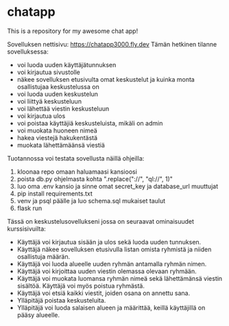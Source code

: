 # chatapp
This is a repository for my awesome chat app!

Sovelluksen nettisivu: https://chatapp3000.fly.dev
Tämän hetkinen tilanne sovelluksessa:
- voi luoda uuden käyttäjätunnuksen
- voi kirjautua sivustolle
- näkee sovelluksen etusivulta omat keskustelut ja kuinka monta osallistujaa keskustelussa on
- voi luoda uuden keskustelun
- voi liittyä keskusteluun
- voi lähettää viestin keskusteluun
- voi kirjautua ulos
- voi poistaa käyttäjiä keskusteluista, mikäli on admin
- voi muokata huoneen nimeä
- hakea viestejä hakukentästä
- muokata lähettämäänsä viestiä

Tuotannossa voi testata sovellusta näillä ohjeilla:
1. kloonaa repo omaan haluamaasi kansioosi
2. poista db.py ohjelmasta kohta ".replace("://", "ql://", 1)"
3. luo oma .env kansio ja sinne omat secret_key ja database_url muuttujat
4. pip install requirements.txt
5. venv ja psql päälle ja luo schema.sql mukaiset taulut
6. flask run


Tässä on keskustelusovellukseni jossa on seuraavat ominaisuudet kurssisivuilta:
- Käyttäjä voi kirjautua sisään ja ulos sekä luoda uuden tunnuksen.
- Käyttäjä näkee sovelluksen etusivulla listan omista ryhmistä ja niiden osallistuja määrän.
- Käyttäjä voi luoda alueelle uuden ryhmän antamalla ryhmän nimen.
- Käyttäjä voi kirjoittaa uuden viestin olemassa olevaan ryhmään.
- Käyttäjä voi muokata luomansa ryhmän nimeä sekä lähettämänsä viestin sisältöä. Käyttäjä voi myös poistua ryhmästä.
- Käyttäjä voi etsiä kaikki viestit, joiden osana on annettu sana.
- Ylläpitäjä poistaa keskusteluita.
- Ylläpitäjä voi luoda salaisen alueen ja määrittää, keillä käyttäjillä on pääsy alueelle.
